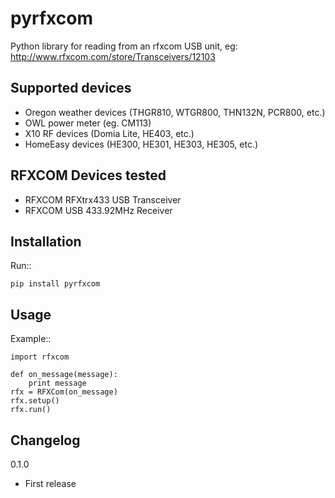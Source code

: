 pyrfxcom
========

Python library for reading from an rfxcom USB unit, eg:
http://www.rfxcom.com/store/Transceivers/12103

Supported devices
-----------------
- Oregon weather devices (THGR810, WTGR800, THN132N, PCR800, etc.)
- OWL power meter (eg. CM113)
- X10 RF devices (Domia Lite, HE403, etc.)
- HomeEasy devices (HE300, HE301, HE303, HE305, etc.)

RFXCOM Devices tested
---------------------
- RFXCOM RFXtrx433 USB Transceiver
- RFXCOM USB 433.92MHz Receiver

Installation
------------
Run::

    pip install pyrfxcom

Usage
-----
Example::

    import rfxcom

    def on_message(message):
        print message
    rfx = RFXCom(on_message)
    rfx.setup()
    rfx.run()


Changelog
---------
0.1.0

- First release
